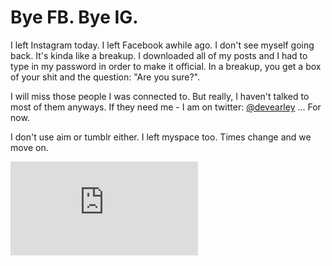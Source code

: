 # Bye FB. Bye IG.

I left Instagram today. I left Facebook awhile ago. I don't see myself going back. It's kinda like a breakup. I downloaded all of my posts and I had to type in my password in order to make it official. In a breakup, you get a box of your shit and the question: "Are you sure?".

I will miss those people I was connected to. But really, I haven't talked to most of them anyways. If they need me - I am on twitter: [@devearley](https://twitter.com/devearley) ... For now.

 I don't use aim or tumblr either. I left myspace too. Times change and we move on.

<iframe src="https://www.youtube.com/embed/SHOs1nNm4pQ" frameborder="0" allow="accelerometer; autoplay; clipboard-write; encrypted-media; gyroscope; picture-in-picture" allowfullscreen></iframe>